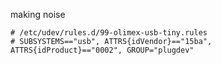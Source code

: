 making noise

	# /etc/udev/rules.d/99-olimex-usb-tiny.rules
	# SUBSYSTEMS=="usb", ATTRS{idVendor}=="15ba", ATTRS{idProduct}=="0002", GROUP="plugdev"
